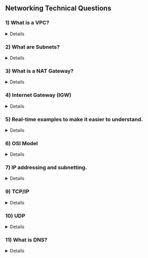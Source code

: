## Networking Technical Questions 

### 1) What is a VPC?
<details>

A **Virtual Private Cloud (VPC)** is a logically isolated section of a public cloud where you can launch and manage resources like virtual machines, databases, and storage. It provides a high level of control over your network environment, including the selection of your own IP address range, creation of subnets, and configuration of route tables and network gateways.


### Benefits of Using a VPC

- **Enhanced Security**: By isolating your resources, you reduce the risk of unauthorized access.
- **Cost Efficiency**: Pay only for the resources you use within your VPC.
- **Improved Performance**: Optimize your network configuration for better performance and reliability.

</details>



### 2) What are Subnets?
<details>
  

Subnets, short for **subnetworks**, are subdivisions of your VPC's IP address range. They help organize and segment your network for better management, security, and efficiency. Think of your VPC as a large city, and subnets as the different neighborhoods within that city. Each neighborhood (subnet) can have its own unique characteristics and purposes.

### Key Features of Subnets

1. **Segmentation**:
   - **Public Subnets**: These are subnets that have direct access to the internet. They typically host resources that need to be accessible from the outside, such as web servers.
   - **Private Subnets**: These subnets do not have direct internet access. They are used for resources that should remain isolated from the public internet, like databases and internal applications.

2. **IP Address Management**:
   - Each subnet is assigned a range of IP addresses from the overall VPC address space. This helps in organizing and managing IP addresses efficiently.

3. **Routing and Traffic Control**:
   - **Route Tables**: Each subnet can be associated with a route table that defines how traffic is directed within the VPC and to external networks.
   - **Network ACLs**: Network Access Control Lists (ACLs) provide an additional layer of security by controlling inbound and outbound traffic at the subnet level.

</details>



### 3) What is a NAT Gateway?
<Details>

A **NAT (Network Address Translation) Gateway** is a service that enables instances in a private subnet to connect to the internet or other external services without exposing those instances to unsolicited inbound traffic. Essentially, it acts as a middleman, allowing outbound communication while keeping the internal network secure.

### Key Features of NAT Gateways

1. **Outbound Internet Access**:
   - Instances in private subnets can initiate connections to the internet, but external services cannot initiate connections to these instances.

2. **IP Address Translation**:
   - NAT Gateways translate private IP addresses of instances to the public IP address of the NAT Gateway for outbound traffic. This hides the internal IP addresses from external entities.

3. **High Availability**:
   - NAT Gateways are designed to be highly available and can be deployed in multiple Availability Zones to ensure redundancy and failover.

4. **Protocol Support**:
   - NAT Gateways support TCP, UDP, and ICMP protocols[1](https://docs.aws.amazon.com/vpc/latest/userguide/nat-gateway-basics.html).

### Benefits of Using NAT Gateways

- **Enhanced Security**: Keeps internal IP addresses hidden from external entities.
- **Simplified Management**: Reduces the complexity of managing public IP addresses for multiple instances.
- **Cost Efficiency**: Eliminates the need for individual public IP addresses for each instance.
</Details>



### 4) **Internet Gateway (IGW)**
<details>


An Internet Gateway is a component that allows communication between your VPC and the internet. It's essential for enabling your resources within the VPC to send and receive data from the outside world.

### **Key Functions of an Internet Gateway**
1. **Inbound Traffic**: It allows incoming traffic from the internet to reach your resources in the VPC. For example, if you have a web server in your VPC, users can access it via the internet.
2. **Outbound Traffic**: It enables resources within your VPC to send traffic out to the internet. This is crucial for tasks like downloading updates or accessing external APIs.
</details>


### 5) Real-time examples to make it easier to understand.
<Details>
  
### **Virtual Private Cloud (VPC)**
Imagine you're setting up a new office building. You want to ensure that only your employees can access certain areas, and you have control over the entire building's layout and security. A VPC is like this office building in the cloud. It's your own private space where you can run your applications and store data securely.

### **Subnets**
Within your office building, you might have different rooms for different purposes: a conference room, a break room, and individual offices. Subnets are like these rooms. They are smaller sections within your VPC, each with a specific purpose. For example:
- **Public Subnet**: This is like the reception area where visitors can come in. Resources here (like web servers) can be accessed from the internet.
- **Private Subnet**: This is like the restricted areas where only employees can enter. Resources here (like databases) are not directly accessible from the internet.

### **NAT Gateways**
Imagine you have employees working in the private offices who need to access the internet to download software updates or access external services. You don't want to expose these private offices directly to the outside world. A NAT Gateway acts like a secure receptionist who can fetch information from the internet on behalf of your employees without revealing their location. It allows resources in private subnets to access the internet securely.

### **Internet Gateways**
An Internet Gateway is like the main entrance to your office building. It connects your VPC to the internet, allowing traffic to flow in and out. For example, if you have a web server in a public subnet, users can access it via the internet through the Internet Gateway.



### **Diagram**
Here's a simplified diagram to illustrate the setup:

```
Internet
   |
   |
[Internet Gateway]
   |
   |
[VPC]
   |
   |
[Public Subnet] -- [NAT Gateway] -- [Private Subnet]
   |                                |
[Web Servers]                    [Databases]
```
</Details>

### 6) OSI Model
<details>
  

The OSI (Open Systems Interconnection) model is a way to understand how different networking protocols interact and work together to enable communication between computers. It has **seven layers**, each with a specific function:

1. **Physical Layer**: This is the hardware part, like cables and switches. It deals with the physical connection between devices.
2. **Data Link Layer**: This layer ensures data transfer between two devices on the same network. It handles error detection and correction.
3. **Network Layer**: This layer is responsible for routing data from one device to another, even if they are on different networks. It uses IP addresses.
4. **Transport Layer**: This layer ensures that data is transferred reliably and in the correct order. It uses protocols like TCP and UDP.
5. **Session Layer**: This layer manages sessions or connections between applications. It keeps track of which data belongs to which connection.
6. **Presentation Layer**: This layer translates data between the application layer and the network. It handles data encryption and compression.
7. **Application Layer**: This is the layer closest to the user. It includes applications and protocols like HTTP, FTP, and email.

</details>

### 7) IP addressing and subnetting.
<details>
  
### IP Addressing

**IP Addressing** is a method used to assign unique numerical identifiers to devices on a network. These identifiers, known as IP addresses, enable devices to communicate with each other over the Internet Protocol (IP). There are two versions of IP addresses:

1. **IPv4**: Consists of four octets (32 bits) separated by dots (e.g., 192.168.1.1). Each octet can range from 0 to 255.
2. **IPv6**: Consists of eight groups of four hexadecimal digits (128 bits) separated by colons (e.g., 2001:0db8:85a3:0000:0000:8a2e:0370:7334). IPv6 was introduced to address the exhaustion of IPv4 addresses.

### 8) Subnetting

**Subnetting** is the process of dividing a larger network into smaller, more manageable segments called subnets. This improves network performance and security by reducing congestion and isolating network segments. Here's how subnetting is done:

### Key Differences

- **Address Length**: IPv4 uses 32-bit addresses, while IPv6 uses 128-bit addresses.
- **Address Notation**: IPv4 addresses are written in decimal, while IPv6 addresses are written in hexadecimal.
- **Address Space**: IPv6 provides a significantly larger address space compared to IPv4.
- **Configuration**: IPv6 supports auto-configuration, making it easier to manage large networks.
- **Security**: IPv6 has built-in security features, whereas IPv4 relies on external protocols.
- **NAT**: IPv6 eliminates the need for NAT, promoting direct communication between devices.

### Scenario
Imagine you are setting up a network for a company with multiple departments. You need to assign IP addresses and create subnets to ensure efficient communication and security.

Step-by-Step Example
1. Define Network Requirements
Departments: Sales, HR, IT, and Finance.
Number of Devices: Sales (50), HR (30), IT (20), Finance (40).

</details>

### 9) TCP/IP
<details>
  
### 1. **Transmission Control Protocol (TCP)**
- **Purpose**: TCP is responsible for ensuring reliable, ordered, and error-checked delivery of data between applications running on hosts communicating via an IP network.
- **Key Features**:
  - **Connection-Oriented**: Establishes a connection between the sender and receiver before data transmission begins.
  - **Reliable**: Ensures data is delivered accurately and in the correct order. If any data packets are lost or corrupted, TCP will retransmit them.
  - **Flow Control**: Manages the rate of data transmission to prevent network congestion.
  - **Error Detection**: Uses checksums to detect errors in the transmitted data.

### 2. **Internet Protocol (IP)**
- **Purpose**: IP is responsible for addressing and routing packets of data so they can travel across networks and arrive at the correct destination.
- **Key Features**:
  - **Addressing**: Assigns unique IP addresses to devices on the network, ensuring each device can be identified.
  - **Routing**: Determines the best path for data packets to travel from the source to the destination.
  - **Packet Switching**: Breaks down data into smaller packets, which are transmitted independently and reassembled at the destination.

</details>

### 10) UDP
<details>
  
**UDP** stands for **User Datagram Protocol**. It's one of the core protocols of the Internet Protocol (IP) suite, used for transmitting data over a network.

Here's a simple way to understand it:

- **Speed over Reliability**: UDP is like sending a postcard. You write your message and send it off without worrying if it gets delivered or not. There's no confirmation or error-checking.
- **No Connection Needed**: Unlike TCP (Transmission Control Protocol), UDP doesn't establish a connection before sending data. It just sends the data directly.
- **Use Cases**: It's great for applications where speed is crucial, like online gaming, live video streaming, or voice calls, where a few lost packets won't ruin the experience.
</details>


### 11) What is DNS?
<details>

The Domain Name System (DNS) is like the phonebook of the internet. It translates human-friendly domain names (like www.example.com) into IP addresses (like 192.0.2.1) that computers use to identify each other on the network. This translation is crucial because, while domain names are easy for people to remember, computers and networking equipment use IP addresses to route data.

### How DNS Works

1. **DNS Query**: When you type a domain name into your web browser, the browser sends a DNS query to a DNS server to find the corresponding IP address.

2. **Recursive Resolver**: The query first goes to a recursive resolver, which is usually provided by your Internet Service Provider (ISP). The resolver acts as an intermediary between your computer and the DNS system.

3. **Root Name Servers**: If the resolver doesn't have the IP address cached, it queries one of the root name servers. These servers know where to find the top-level domain (TLD) name servers (like .com, .org, .net).

4. **TLD Name Servers**: The root server directs the resolver to the appropriate TLD name server. For example, if you're looking for www.example.com, the root server will direct the resolver to the .com TLD name server.

5. **Authoritative Name Servers**: The TLD name server then directs the resolver to the authoritative name server for the specific domain (example.com). This server holds the actual IP address for the domain.

6. **Response**: The authoritative name server responds with the IP address of the domain. The resolver caches this information for future queries and sends the IP address back to your browser.

7. **Connecting to the Website**: Your browser uses the IP address to establish a connection to the web server and load the website.

### Key Components of DNS

- **Domain Names**: Human-readable names like www.example.com.
- **IP Addresses**: Numerical addresses like 192.0.2.1.
- **DNS Servers**: Include recursive resolvers, root name servers, TLD name servers, and authoritative name servers.
- **DNS Records**: Entries in the DNS database that map domain names to IP addresses (A records), mail servers (MX records), and other resources.
</details>

